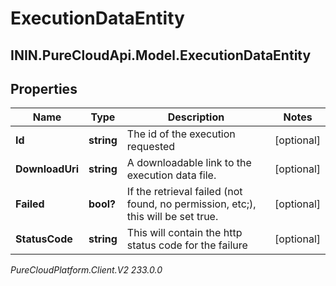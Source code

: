 # ExecutionDataEntity

## ININ.PureCloudApi.Model.ExecutionDataEntity

## Properties

|Name | Type | Description | Notes|
|------------ | ------------- | ------------- | -------------|
| **Id** | **string** | The id of the execution requested | [optional] |
| **DownloadUri** | **string** | A downloadable link to the execution data file. | [optional] |
| **Failed** | **bool?** | If the retrieval failed (not found, no permission, etc;), this will be set true. | [optional] |
| **StatusCode** | **string** | This will contain the http status code for the failure | [optional] |



_PureCloudPlatform.Client.V2 233.0.0_
